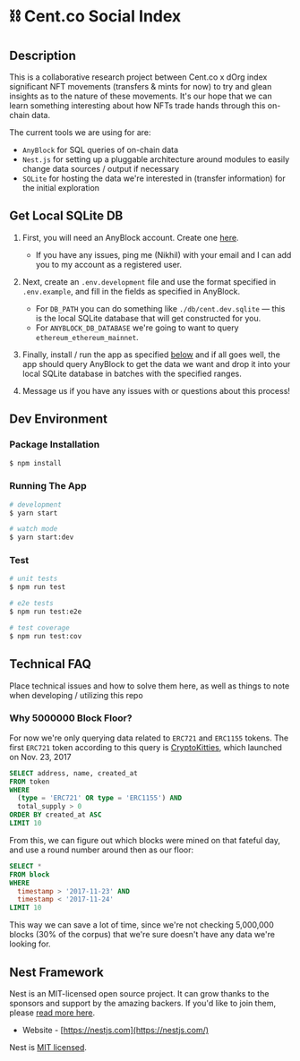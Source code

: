 # ⛓ Cent.co Social Index

## Description

This is a collaborative research project between Cent.co x dOrg index significant NFT movements (transfers & mints for now) to try and glean insights as to the nature of these movements. It's our hope that we can learn something interesting about how NFTs trade hands through this on-chain data.

The current tools we are using for are:

* `AnyBlock` for SQL queries of on-chain data
* `Nest.js` for setting up a pluggable architecture around modules to easily change data sources / output if necessary
* `SQLite` for hosting the data we're interested in (transfer information) for the initial exploration

## Get Local SQLite DB

1. First, you will need an AnyBlock account. Create one [here](https://www.anyblockanalytics.com/).
    * If you have any issues, ping me (Nikhil) with your email and I can add you to my account as a registered user.

2. Next, create an `.env.development` file and use the format specified in `.env.example`, and fill in the fields as specified in AnyBlock.
    * For `DB_PATH` you can do something like `./db/cent.dev.sqlite` — this is the local SQLite database that will get constructed for you.
    * For `ANYBLOCK_DB_DATABASE` we're going to want to query `ethereum_ethereum_mainnet`.

3. Finally, install / run the app as specified [below](#dev-environment) and if all goes well, the app should query AnyBlock to get the data we want and drop it into your local SQLite database in batches with the specified ranges.

4. Message us if you have any issues with or questions about this process!

## Dev Environment

### Package Installation

```bash
$ npm install
```

### Running The App

```bash
# development
$ yarn start

# watch mode
$ yarn start:dev
```

### Test

```bash
# unit tests
$ npm run test

# e2e tests
$ npm run test:e2e

# test coverage
$ npm run test:cov
```

## Technical FAQ

Place technical issues and how to solve them here, as well as things to note when developing / utilizing this repo

### Why 5000000 Block Floor?

For now we're only querying data related to `ERC721` and `ERC1155` tokens. The first `ERC721` token according to this query is [CryptoKitties](https://etherscan.io/address/0x06012c8cf97bead5deae237070f9587f8e7a266d), which launched on Nov. 23, 2017

``` SQL
SELECT address, name, created_at
FROM token
WHERE 
  (type = 'ERC721' OR type = 'ERC1155') AND
  total_supply > 0
ORDER BY created_at ASC
LIMIT 10
```

From this, we can figure out which blocks were mined on that fateful day, and use a round number around then as our floor:

``` SQL
SELECT * 
FROM block
WHERE 
  timestamp > '2017-11-23' AND 
  timestamp < '2017-11-24'
LIMIT 10
```

This way we can save a lot of time, since we're not checking 5,000,000 blocks (30% of the corpus) that we're sure doesn't have any data we're looking for.

## Nest Framework

Nest is an MIT-licensed open source project. It can grow thanks to the sponsors and support by the amazing backers. If you'd like to join them, please [read more here](https://docs.nestjs.com/support).

* Website - [https://nestjs.com](https://nestjs.com/)

Nest is [MIT licensed](LICENSE).
